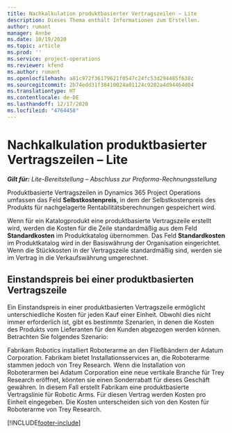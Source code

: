 ```yaml
---
title: Nachkalkulation produktbasierter Vertragszeilen – Lite
description: Dieses Thema enthält Informationen zum Erstellen.
author: rumant
manager: Annbe
ms.date: 10/19/2020
ms.topic: article
ms.prod: ''
ms.service: project-operations
ms.reviewer: kfend
ms.author: rumant
ms.openlocfilehash: a81c972f36179621f0547c24fc53d294485f638c
ms.sourcegitcommit: 2b74edd31f38410024a01124c9202a4d94464d04
ms.translationtype: HT
ms.contentlocale: de-DE
ms.lasthandoff: 12/17/2020
ms.locfileid: "4764458"
---
```

# <a name="cost-product-based-contract-lines---lite"></a>Nachkalkulation produktbasierter Vertragszeilen – Lite

_**Gilt für:** Lite-Bereitstellung – Abschluss zur Proforma-Rechnungsstellung_


Produktbasierte Vertragszeilen in Dynamics 365 Project Operations umfassen das Feld **Selbstkostenpreis**, in dem der Selbstkostenpreis des Produkts für nachgelagerte Rentabilitätsberechnungen gespeichert wird.

Wenn für ein Katalogprodukt eine produktbasierte Vertragszeile erstellt wird, werden die Kosten für die Zeile standardmäßig aus dem Feld **Standardkosten** im Produktkatalog übernommen. Das Feld **Standardkosten** im Produktkatalog wird in der Basiswährung der Organisation eingerichtet. Wenn die Stückkosten in der Vertragszeile standardmäßig sind, werden sie im Vertrag in die Verkaufswährung umgerechnet.

## <a name="unit-cost-on-a-product-based-contract-line"></a>Einstandspreis bei einer produktbasierten Vertragszeile

Ein Einstandspreis in einer produktbasierten Vertragszeile ermöglicht unterschiedliche Kosten für jeden Kauf einer Einheit. Obwohl dies nicht immer erforderlich ist, gibt es bestimmte Szenarien, in denen die Kosten des Produkts vom Lieferanten für den Kunden abgezogen werden können. Betrachten Sie folgendes Szenario:

Fabrikam Robotics installiert Roboterarme an den Fließbändern der Adatum Corporation. Fabrikam bietet Installationsservices an, die Roboterarme stammen jedoch von Trey Research. Wenn die Installation von Roboterarmen bei Adatum Corporation eine neue vertikale Branche für Trey Research eröffnet, könnten sie einen Sonderrabatt für dieses Geschäft gewähren. In diesem Fall erstellt Fabrikam eine produktbasierte Vertragslinie für Robotic Arms. Für diesen Vertrag werden Kosten pro Einheit eingegeben. Die Kosten unterscheiden sich von den Kosten für Roboterarme von Trey Research.


[!INCLUDE[footer-include](../../includes/footer-banner.md)]
